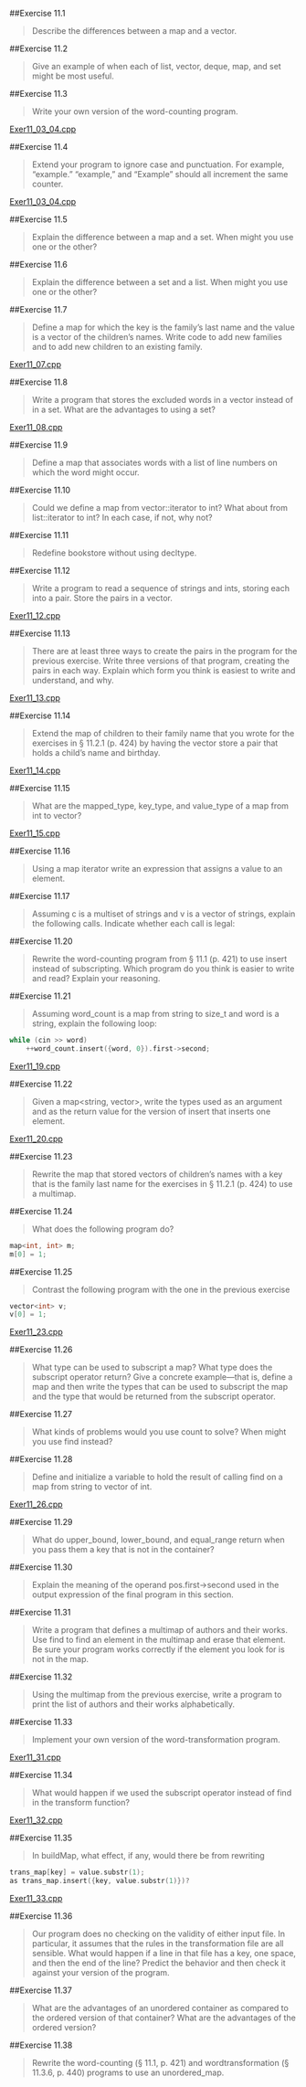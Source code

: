 ##Exercise 11.1

> Describe the differences between a map and a vector.

##Exercise 11.2

> Give an example of when each of list, vector, deque,
map, and set might be most useful.

##Exercise 11.3

> Write your own version of the word-counting program.

[Exer11_03_04.cpp](Exer11_03_04.cpp) 

##Exercise 11.4

> Extend your program to ignore case and punctuation. For
example, “example.” “example,” and “Example” should all increment the same
counter.

[Exer11_03_04.cpp](Exer11_03_04.cpp) 

##Exercise 11.5

> Explain the difference between a map and a set. When
might you use one or the other?

##Exercise 11.6

> Explain the difference between a set and a list. When
might you use one or the other?

##Exercise 11.7

> Define a map for which the key is the family’s last name and
the value is a vector of the children’s names. Write code to add new
families and to add new children to an existing family.

[Exer11_07.cpp](Exer11_07.cpp) 

##Exercise 11.8

> Write a program that stores the excluded words in a vector
instead of in a set. What are the advantages to using a set?

[Exer11_08.cpp](Exer11_08.cpp) 

##Exercise 11.9

> Define a map that associates words with a list of line
numbers on which the word might occur.

##Exercise 11.10

> Could we define a map from vector<int>::iterator to
int? What about from list<int>::iterator to int? In each case, if
not, why not?

##Exercise 11.11

> Redefine bookstore without using decltype.

##Exercise 11.12

> Write a program to read a sequence of strings and ints,
storing each into a pair. Store the pairs in a vector.

[Exer11_12.cpp](Exer11_12.cpp) 

##Exercise 11.13

> There are at least three ways to create the pairs in the
program for the previous exercise. Write three versions of that program,
creating the pairs in each way. Explain which form you think is easiest to
write and understand, and why.

[Exer11_13.cpp](Exer11_13.cpp) 

##Exercise 11.14

> Extend the map of children to their family name that you
wrote for the exercises in § 11.2.1 (p. 424) by having the vector store a
pair that holds a child’s name and birthday.

[Exer11_14.cpp](Exer11_14.cpp) 

##Exercise 11.15

> What are the mapped_type, key_type, and
value_type of a map from int to vector<int>?

[Exer11_15.cpp](Exer11_15.cpp) 

##Exercise 11.16

> Using a map iterator write an expression that assigns a
value to an element.

##Exercise 11.17

> Assuming c is a multiset of strings and v is a vector
of strings, explain the following calls. Indicate whether each call is legal:

##Exercise 11.20

> Rewrite the word-counting program from § 11.1 (p. 421) to
use insert instead of subscripting. Which program do you think is easier to
write and read? Explain your reasoning.

##Exercise 11.21

> Assuming word_count is a map from string to size_t
and word is a string, explain the following loop:
```cpp
while (cin >> word)
    ++word_count.insert({word, 0}).first->second;
```

[Exer11_19.cpp](Exer11_19.cpp) 

##Exercise 11.22

> Given a map<string, vector<int>>, write the types
used as an argument and as the return value for the version of insert that
inserts one element.

[Exer11_20.cpp](Exer11_20.cpp) 

##Exercise 11.23

> Rewrite the map that stored vectors of children’s names
with a key that is the family last name for the exercises in § 11.2.1 (p. 424)
to use a multimap.

##Exercise 11.24

> What does the following program do?
```cpp
map<int, int> m;
m[0] = 1;
```

##Exercise 11.25

> Contrast the following program with the one in the previous
exercise
```cpp
vector<int> v;
v[0] = 1;
```

[Exer11_23.cpp](Exer11_23.cpp) 

##Exercise 11.26

> What type can be used to subscript a map? What type does
the subscript operator return? Give a concrete example—that is, define a map
and then write the types that can be used to subscript the map and the type
that would be returned from the subscript operator.

##Exercise 11.27

> What kinds of problems would you use count to solve?
When might you use find instead?

##Exercise 11.28

> Define and initialize a variable to hold the result of calling
find on a map from string to vector of int.

[Exer11_26.cpp](Exer11_26.cpp) 

##Exercise 11.29

> What do upper_bound, lower_bound, and
equal_range return when you pass them a key that is not in the container?

##Exercise 11.30

> Explain the meaning of the operand pos.first->second
used in the output expression of the final program in this section.

##Exercise 11.31

> Write a program that defines a multimap of authors and
their works. Use find to find an element in the multimap and erase that
element. Be sure your program works correctly if the element you look for is
not in the map.

##Exercise 11.32

> Using the multimap from the previous exercise, write a
program to print the list of authors and their works alphabetically.

##Exercise 11.33

> Implement your own version of the word-transformation
program.

[Exer11_31.cpp](Exer11_31.cpp) 

##Exercise 11.34

> What would happen if we used the subscript operator
instead of find in the transform function?

[Exer11_32.cpp](Exer11_32.cpp) 

##Exercise 11.35

> In buildMap, what effect, if any, would there be from
rewriting
```cpp
trans_map[key] = value.substr(1);
as trans_map.insert({key, value.substr(1)})?
```

[Exer11_33.cpp](Exer11_33.cpp) 

##Exercise 11.36

> Our program does no checking on the validity of either
input file. In particular, it assumes that the rules in the transformation file are
all sensible. What would happen if a line in that file has a key, one space,
and then the end of the line? Predict the behavior and then check it against
your version of the program.

##Exercise 11.37

> What are the advantages of an unordered container as
compared to the ordered version of that container? What are the advantages
of the ordered version?

##Exercise 11.38

> Rewrite the word-counting (§ 11.1, p. 421) and wordtransformation
(§ 11.3.6, p. 440) programs to use an unordered_map.
